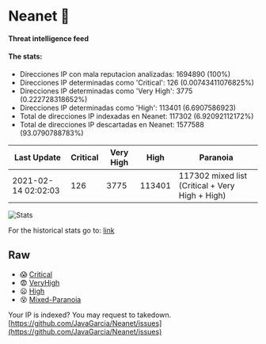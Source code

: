 # Neanet :hocho:
#### Threat intelligence feed
#### The stats:

- Direcciones IP con mala reputacion analizadas: 1694890 (100%)
- Direcciones IP determinadas como 'Critical':  126 (0.00743411076825%)
- Direcciones IP determinadas como 'Very High':  3775 (0.222728318652%)
- Direcciones IP determinadas como 'High':  113401 (6.6907586923)
- Total de direcciones IP indexadas en Neanet:  117302 (6.92092112172%)
- Total de direcciones IP descartadas en Neanet:  1577588 (93.0790788783%)

| Last Update | Critical | Very High | High | Paranoia |
| --- | --- | --- | --- | --- |
| 2021-02-14 02:02:03 | 126 | 3775 | 113401 | 117302 mixed list (Critical + Very High + High)|

![Stats](https://docs.google.com/spreadsheets/d/e/2PACX-1vSnaNMIXVabIpDJjufMlzH7poXnshF3mgd8Is1g9ytUEzVsP5my4Trn8f-xkoLLQ38xpL3HtmUexLo6/pubchart?oid=501124687&format=image)

For the historical stats go to: [link](/stats.csv)
## Raw
- :scream: [Critical](https://raw.githubusercontent.com/JavaGarcia/Neanet/master/blacklists/neanet_critical.txt)
- :fearful: [VeryHigh](https://raw.githubusercontent.com/JavaGarcia/Neanet/master/blacklists/neanet_veryHigh.txtt)
- :frowning: [High](https://raw.githubusercontent.com/JavaGarcia/Neanet/master/blacklists/neanet_high.txt)
- :dizzy_face: [Mixed-Paranoia](https://raw.githubusercontent.com/JavaGarcia/Neanet/master/blacklists/neanet_all.txt)


Your IP is indexed? You may request to takedown. [https://github.com/JavaGarcia/Neanet/issues](https://github.com/JavaGarcia/Neanet/issues)






















































































































































































































































































































































































































































































































































































































































































































































































































































































































































































































































































































































































































































































































































































































































































































































































































































































































































































































































































































































































































































































































































































































































































































































































































































































































































































































































































































































































































































































































































































































































































































































































































































































































































































































































































































































































































































































































































































































































































































































































































































































































































































































































































































































